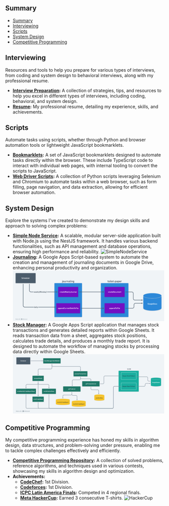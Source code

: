 ## Summary

- [Summary](#summary)
- [Interviewing](#interviewing)
- [Scripts](#scripts)
- [System Design](#system-design)
- [Competitive Programming](#competitive-programming)

## Interviewing

Resources and tools to help you prepare for various types of interviews, from coding and system design to behavioral interviews, along with my professional resume.

- **[Interview Preparation](https://github.com/gardusig/road2senior/):** A collection of strategies, tips, and resources to help you excel in different types of interviews, including coding, behavioral, and system design.
- **[Resume](https://github.com/gardusig/road2senior/blob/main/resume/resume.pdf):** My professional resume, detailing my experience, skills, and achievements.

## Scripts

Automate tasks using scripts, whether through Python and browser automation tools or lightweight JavaScript bookmarklets.

- **[Bookmarklets](https://github.com/gardusig/bookmarklets):** A set of JavaScript bookmarklets designed to automate tasks directly within the browser. These include TypeScript code to interact with individual web pages, with internal tooling to convert the scripts to JavaScript.
- **[Web Driver Scripts](https://github.com/gardusig/web-driver-scripts):** A collection of Python scripts leveraging Selenium and Chromium to automate tasks within a web browser, such as form filling, page navigation, and data extraction, allowing for efficient browser automation.

## System Design

Explore the systems I've created to demonstrate my design skills and approach to solving complex problems:

- **[Simple Node Service](https://github.com/gardusig/simpleNodeService):** A scalable, modular server-side application built with Node.js using the NestJS framework. It handles various backend functionalities, such as API management and database operations, ensuring high performance and reliability.
    ![SimpleNodeService](https://raw.githubusercontent.com/gardusig/simpleNodeService/refs/heads/main/images/system-design.png)
- **[Journaling](https://github.com/gardusig/journaling):** A Google Apps Script-based system to automate the creation and management of journaling documents in Google Drive, enhancing personal productivity and organization.
    ![Journaling](https://raw.githubusercontent.com/gardusig/journaling/main/system-design.png)
- **[Stock Manager](https://github.com/gardusig/stockManager):** A Google Apps Script application that manages stock transactions and generates detailed reports within Google Sheets. It reads transaction data from a sheet, aggregates stock positions, calculates trade details, and produces a monthly trade report. It is designed to automate the workflow of managing stocks by processing data directly within Google Sheets.
    ![StockManager](https://raw.githubusercontent.com/gardusig/stock-manager/main/system-design.png)

## Competitive Programming

My competitive programming experience has honed my skills in algorithm design, data structures, and problem-solving under pressure, enabling me to tackle complex challenges effectively and efficiently.

- **[Competitive Programming Repository](https://github.com/gardusig/competitive-programming):** A collection of solved problems, reference algorithms, and techniques used in various contests, showcasing my skills in algorithm design and optimization.
- **Achievements:**
  - **[CodeChef](https://www.codechef.com/users/gardusig):** 1st Division.
  - **[Codeforces](https://codeforces.com/profile/gardusig):** 1st Division.
  - **[ICPC Latin America Finals](https://icpc.global/ICPCID/SP7WIXMME8B8):** Competed in 4 regional finals.
  - **[Meta HackerCup](https://www.facebook.com/codingcompetitions/hacker-cup):** Earned 3 consecutive T-shirts.
    ![HackerCup](https://raw.githubusercontent.com/gardusig/competitive-programming/main/hacker-cup.jpg)
